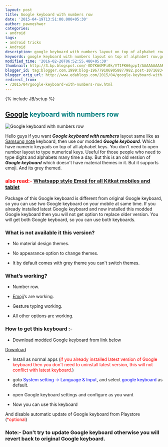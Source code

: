 ```yaml
---
layout: post
title: Google keyboard with numbers row
date: '2015-04-19T13:51:00.000+05:30'
author: pawneshwer
categories:
- android
tags:
- android tricks
- Android
description: google keyboard with numbers layout on top of alphabet row,google keyboard with numbers row for all android mobile,modded google keyboard with numbers row
keywords: google keyboard with numbers layout on top of alphabet row,google keyboard with numbers row for all android mobile,modded google keyboard with numbers row
modified_time: '2016-02-20T06:52:55.480+05:30'
thumbnail: http://3.bp.blogspot.com/-GD7KWdMFi0k/VT1FK66gzpI/AAAAAAAAARc/u5rWIpJ0QOw/s72-c/google-keyboard-300x300.jpg
blogger_id: tag:blogger.com,1999:blog-1967791069058877982.post-1071683448889331135
blogger_orig_url: http://www.edablogs.com/2015/04/google-keyboard-with-numbers-row.html
redirect_from:
- /2015/04/google-keyboard-with-numbers-row.html
---
```


{% include JB/setup %}

## <span style="color: teal;">[Google](http://en.wikipedia.org/wiki/Google "Google") keyboard with numbers row</span>

![Google keyboard with numbers row](http://3.bp.blogspot.com/-GD7KWdMFi0k/VT1FK66gzpI/AAAAAAAAARc/u5rWIpJ0QOw/s1600/google-keyboard-300x300.jpg "Google keyboard with numbers row")

Hello guys if you want _**Google keyboard with numbers**_ layout same like as [Samsung note](http://en.wikipedia.org/wiki/Samsung_Galaxy_Note "Samsung Galaxy Note") keyboard, then use our modded _**Google keyboard**_. Which have numeric keypads on top of all alphabet keys. You don't need to open number layout to type numerical keys. Useful for those people who need to type digits and alphabets many time a day. But this is an old version of _**Google keyboard**_ which doesn't have material themes in it. But it supports emoji. And its grey themed.

### <span style="color: red;">also read:-</span> [Whatsapp style Emoji for all Kitkat mobiles and tablet](http://www.xdablogs.com/2015/03/whatsapp-style-emoji-for-all-kitkat.html "Whatsapp style Emoji for all Kitkat mobiles and tablet")

Package of this Google keyboard is different from original Google keyboard, so you can use two Google keyboard on your mobile at same time. If you already installed latest Google keyboard and now installed this modded Google keyboard then you will not get option to replace older version. You will get both Google keyboard, so you can use both keyboards.

### What is not available it this version?

*   No material design themes.

*   No appearance option to change themes.

*   It by default comes with grey theme you can't switch themes.

### What’s working?

*   Number row.

*   [Emoji](http://en.wikipedia.org/wiki/Emoji "Emoji")’s are working.

*   Gesture typing working.

*   All other options are working.

### How to get this keyboard :-

*   Download modded Google keyboard from link below

[Download](https://userscloud.com/r51te13xxhev "Google keyboard with number row")

*   Install as normal apps (<span style="color: red;">if you already installed latest version of Google keyboard then you don't need to uninstall latest version, this will not conflict with latest keyboard.</span>)

*   goto <span style="color: blue;">System setting -> Language & Input</span>, and select <span style="color: blue;">google keyboard</span> as default.

[](http://2.bp.blogspot.com/-I4Fw-8Yg1i8/VT1FLdVmiCI/AAAAAAAAARg/GUQL24dJ0_M/s1600/Screenshot_2015-04-18-21-25-54.jpg)

*   open Google keyboard settings and configure as you want

*   Now you can use this keyboard

[](http://4.bp.blogspot.com/-Gv_hwWMw2BY/VT1FMMxJKaI/AAAAAAAAARo/nL4n1uCQ8R0/s1600/Screenshot_2015-04-18-21-26-31.jpg)

And disable automatic update of Google keyboard from Playstore (<span style="color: red;">*optional</span>)  

### Note:- Don't try to update Google keyboard otherwise you will revert back to original Google keyboard.